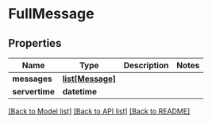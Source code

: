 # FullMessage

## Properties
Name | Type | Description | Notes
------------ | ------------- | ------------- | -------------
**messages** | [**list[Message]**](Message.md) |  | 
**servertime** | **datetime** |  | 

[[Back to Model list]](../README.md#documentation-for-models) [[Back to API list]](../README.md#documentation-for-api-endpoints) [[Back to README]](../README.md)

